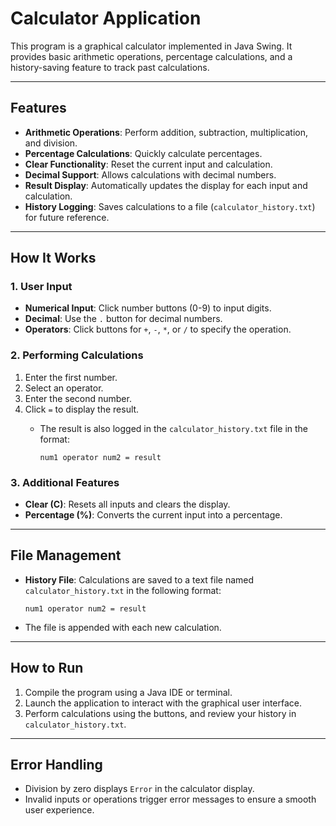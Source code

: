 
# Calculator Application

This program is a graphical calculator implemented in Java Swing. It provides basic arithmetic operations, percentage calculations, and a history-saving feature to track past calculations.

---

## Features
- **Arithmetic Operations**: Perform addition, subtraction, multiplication, and division.
- **Percentage Calculations**: Quickly calculate percentages.
- **Clear Functionality**: Reset the current input and calculation.
- **Decimal Support**: Allows calculations with decimal numbers.
- **Result Display**: Automatically updates the display for each input and calculation.
- **History Logging**: Saves calculations to a file (`calculator_history.txt`) for future reference.

---

## How It Works

### 1. User Input
- **Numerical Input**: Click number buttons (0-9) to input digits.
- **Decimal**: Use the `.` button for decimal numbers.
- **Operators**: Click buttons for `+`, `-`, `*`, or `/` to specify the operation.

### 2. Performing Calculations
1. Enter the first number.
2. Select an operator.
3. Enter the second number.
4. Click `=` to display the result.
   - The result is also logged in the `calculator_history.txt` file in the format:
     
     `num1 operator num2 = result`

### 3. Additional Features
- **Clear (C)**: Resets all inputs and clears the display.
- **Percentage (%)**: Converts the current input into a percentage.

---

## File Management
- **History File**: Calculations are saved to a text file named `calculator_history.txt` in the following format:
  
  `num1 operator num2 = result`

- The file is appended with each new calculation.

---

## How to Run
1. Compile the program using a Java IDE or terminal.
2. Launch the application to interact with the graphical user interface.
3. Perform calculations using the buttons, and review your history in `calculator_history.txt`.

---

## Error Handling
- Division by zero displays `Error` in the calculator display.
- Invalid inputs or operations trigger error messages to ensure a smooth user experience.
